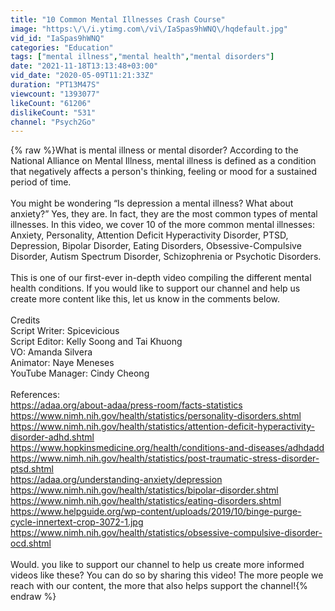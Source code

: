 ```yaml
---
title: "10 Common Mental Illnesses Crash Course"
image: "https:\/\/i.ytimg.com\/vi\/IaSpas9hWNQ\/hqdefault.jpg"
vid_id: "IaSpas9hWNQ"
categories: "Education"
tags: ["mental illness","mental health","mental disorders"]
date: "2021-11-18T13:13:48+03:00"
vid_date: "2020-05-09T11:21:33Z"
duration: "PT13M47S"
viewcount: "1393077"
likeCount: "61206"
dislikeCount: "531"
channel: "Psych2Go"
---
```

{% raw %}What is mental illness or mental disorder? According to the National Alliance on Mental Illness, mental illness is defined as a condition that negatively affects a person's thinking, feeling or mood for a sustained period of time. <br /><br />You might be wondering “Is depression a mental illness? What about anxiety?” Yes, they are. In fact, they are the most common types of mental illnesses. In this video, we cover 10 of the more common mental illnesses: Anxiety, Personality, Attention Deficit Hyperactivity Disorder, PTSD, Depression, Bipolar Disorder, Eating Disorders, Obsessive-Compulsive Disorder, Autism Spectrum Disorder, Schizophrenia or Psychotic Disorders. <br /><br />This is one of our first-ever in-depth video compiling the different mental health conditions. If you would like to support our channel and help us create more content like this, let us know in the comments below. <br /><br />Credits <br />Script Writer: Spicevicious<br />Script Editor: Kelly Soong and Tai Khuong <br />VO: Amanda Silvera<br />Animator: Naye Meneses<br />YouTube Manager: Cindy Cheong<br /><br />References: <br /><a rel="nofollow" target="blank" href="https://adaa.org/about-adaa/press-room/facts-statistics">https://adaa.org/about-adaa/press-room/facts-statistics</a><br /><a rel="nofollow" target="blank" href="https://www.nimh.nih.gov/health/statistics/personality-disorders.shtml">https://www.nimh.nih.gov/health/statistics/personality-disorders.shtml</a><br /><a rel="nofollow" target="blank" href="https://www.nimh.nih.gov/health/statistics/attention-deficit-hyperactivity-disorder-adhd.shtml">https://www.nimh.nih.gov/health/statistics/attention-deficit-hyperactivity-disorder-adhd.shtml</a><br /><a rel="nofollow" target="blank" href="https://www.hopkinsmedicine.org/health/conditions-and-diseases/adhdadd">https://www.hopkinsmedicine.org/health/conditions-and-diseases/adhdadd</a><br /><a rel="nofollow" target="blank" href="https://www.nimh.nih.gov/health/statistics/post-traumatic-stress-disorder-ptsd.shtml">https://www.nimh.nih.gov/health/statistics/post-traumatic-stress-disorder-ptsd.shtml</a><br /><a rel="nofollow" target="blank" href="https://adaa.org/understanding-anxiety/depression">https://adaa.org/understanding-anxiety/depression</a><br /><a rel="nofollow" target="blank" href="https://www.nimh.nih.gov/health/statistics/bipolar-disorder.shtml">https://www.nimh.nih.gov/health/statistics/bipolar-disorder.shtml</a><br /><a rel="nofollow" target="blank" href="https://www.nimh.nih.gov/health/statistics/eating-disorders.shtml">https://www.nimh.nih.gov/health/statistics/eating-disorders.shtml</a><br /><a rel="nofollow" target="blank" href="https://www.helpguide.org/wp-content/uploads/2019/10/binge-purge-cycle-innertext-crop-3072-1.jpg">https://www.helpguide.org/wp-content/uploads/2019/10/binge-purge-cycle-innertext-crop-3072-1.jpg</a><br /><a rel="nofollow" target="blank" href="https://www.nimh.nih.gov/health/statistics/obsessive-compulsive-disorder-ocd.shtml">https://www.nimh.nih.gov/health/statistics/obsessive-compulsive-disorder-ocd.shtml</a><br /><br />Would. you like to support our channel to help us create more informed videos like these? You can do so by sharing this video! The more people we reach with our content, the more that also helps support the channel!{% endraw %}

